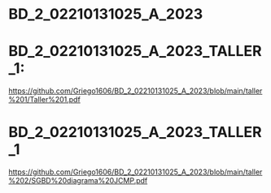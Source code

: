 # BD_2_02210131025_A_2023


# BD_2_02210131025_A_2023_TALLER_1:
https://github.com/Griego1606/BD_2_02210131025_A_2023/blob/main/taller%201/Taller%201.pdf

# BD_2_02210131025_A_2023_TALLER_1
https://github.com/Griego1606/BD_2_02210131025_A_2023/blob/main/taller%202/SGBD%20diagrama%20JCMP.pdf

